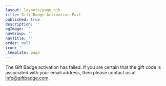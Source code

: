 ```yaml
---
layout: layouts/page.njk
title: Gift Badge Activation Fail
published: true
description: ''
ogImage: ''
navGroup: ''
navTitle: ''
order: null
icon: ''
_template: page
---
```


The Gift Badge activation has failed. If you are certain that the gift code is associated with your email address, then please contact us at [info@giftbadge.com](mailto:info@giftbadge.com).
